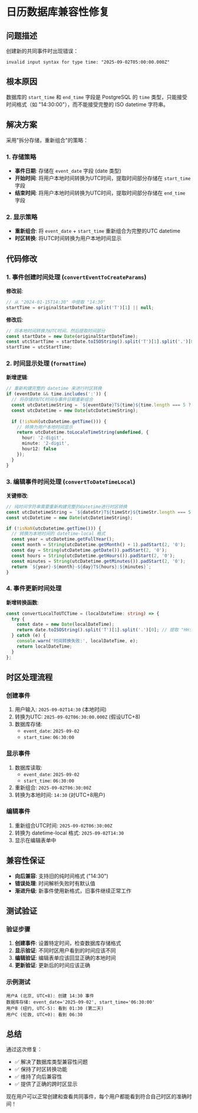 # 日历数据库兼容性修复

## 问题描述
创建新的共同事件时出现错误：
```
invalid input syntax for type time: "2025-09-02T05:00:00.000Z"
```

## 根本原因
数据库的 `start_time` 和 `end_time` 字段是 PostgreSQL 的 `time` 类型，只能接受时间格式（如 "14:30:00"），而不能接受完整的 ISO datetime 字符串。

## 解决方案
采用"拆分存储，重新组合"的策略：

### 1. 存储策略
- **事件日期**: 存储在 `event_date` 字段 (date 类型)
- **开始时间**: 将用户本地时间转换为UTC时间，提取时间部分存储在 `start_time` 字段
- **结束时间**: 将用户本地时间转换为UTC时间，提取时间部分存储在 `end_time` 字段

### 2. 显示策略
- **重新组合**: 将 `event_date` + `start_time` 重新组合为完整的UTC datetime
- **时区转换**: 将UTC时间转换为用户本地时间显示

## 代码修改

### 1. 事件创建时间处理 (`convertEventToCreateParams`)

**修改前**:
```typescript
// 从 "2024-01-15T14:30" 中提取 "14:30"
startTime = originalStartDateTime.split('T')[1] || null;
```

**修改后**:
```typescript
// 将本地时间转换为UTC时间，然后提取时间部分
const startDate = new Date(originalStartDateTime);
const utcStartTime = startDate.toISOString().split('T')[1].split('.')[0]; // 提取 "HH:MM:SS"
startTime = utcStartTime;
```

### 2. 时间显示处理 (`formatTime`)

**新增逻辑**:
```typescript
// 重新构建完整的 datetime 来进行时区转换
if (eventDate && time.includes(':')) {
  // 将存储的UTC时间与事件日期重新组合
  const utcDatetimeString = `${eventDate}T${time}${time.length === 5 ? ':00' : ''}Z`;
  const utcDatetime = new Date(utcDatetimeString);
  
  if (!isNaN(utcDatetime.getTime())) {
    // 转换为用户本地时间显示
    return utcDatetime.toLocaleTimeString(undefined, {
      hour: '2-digit',
      minute: '2-digit',
      hour12: false
    });
  }
}
```

### 3. 编辑事件时间处理 (`convertToDateTimeLocal`)

**关键修改**:
```typescript
// 纯时间字符串需要重新构建完整的datetime进行时区转换
const utcDatetimeString = `${dateStr}T${timeStr}${timeStr.length === 5 ? ':00' : ''}Z`;
const utcDatetime = new Date(utcDatetimeString);

if (!isNaN(utcDatetime.getTime())) {
  // 转换为本地时间的 datetime-local 格式
  const year = utcDatetime.getFullYear();
  const month = String(utcDatetime.getMonth() + 1).padStart(2, '0');
  const day = String(utcDatetime.getDate()).padStart(2, '0');
  const hours = String(utcDatetime.getHours()).padStart(2, '0');
  const minutes = String(utcDatetime.getMinutes()).padStart(2, '0');
  return `${year}-${month}-${day}T${hours}:${minutes}`;
}
```

### 4. 事件更新时间处理

**新增转换函数**:
```typescript
const convertLocalToUTCTime = (localDateTime: string) => {
  try {
    const date = new Date(localDateTime);
    return date.toISOString().split('T')[1].split('.')[0]; // 提取 "HH:MM:SS"
  } catch (e) {
    console.warn('时间转换失败:', localDateTime, e);
    return localDateTime;
  }
};
```

## 时区处理流程

### 创建事件
1. 用户输入: `2025-09-02T14:30` (本地时间)
2. 转换为UTC: `2025-09-02T06:30:00.000Z` (假设UTC+8)
3. 数据库存储:
   - `event_date`: `2025-09-02`
   - `start_time`: `06:30:00`

### 显示事件
1. 数据库读取:
   - `event_date`: `2025-09-02`
   - `start_time`: `06:30:00`
2. 重新组合: `2025-09-02T06:30:00Z`
3. 转换为本地时间: `14:30` (对UTC+8用户)

### 编辑事件
1. 重新组合UTC时间: `2025-09-02T06:30:00Z`
2. 转换为 datetime-local 格式: `2025-09-02T14:30`
3. 显示在编辑表单中

## 兼容性保证

- **向后兼容**: 支持旧的纯时间格式 ("14:30")
- **错误处理**: 时间解析失败时有默认值
- **渐进升级**: 新事件使用新格式，旧事件继续正常工作

## 测试验证

### 验证步骤
1. **创建事件**: 设置特定时间，检查数据库存储格式
2. **显示验证**: 不同时区用户看到的时间应该不同
3. **编辑验证**: 编辑表单应该回显正确的本地时间
4. **更新验证**: 更新后的时间应该正确

### 示例测试
```
用户A (北京, UTC+8): 创建 14:30 事件
数据库存储: event_date='2025-09-02', start_time='06:30:00'
用户B (纽约, UTC-5): 看到 01:30 (第二天)
用户C (伦敦, UTC+0): 看到 06:30
```

## 总结

通过这次修复：
- ✅ 解决了数据库类型兼容性问题
- ✅ 保持了时区转换功能
- ✅ 维持了向后兼容性
- ✅ 提供了正确的跨时区显示

现在用户可以正常创建和查看共同事件，每个用户都能看到符合自己时区的准确时间！
